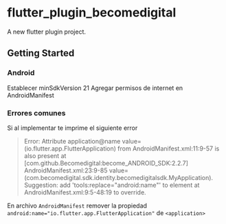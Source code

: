 # flutter_plugin_becomedigital

A new flutter plugin project.

## Getting Started
### Android 
Establecer minSdkVersion 21
Agregar permisos de internet en AndroidManifest
<uses-permission android:name="android.permission.INTERNET"/>


### Errores comunes
Si al implementar te imprime el siguiente error
> Error:
	Attribute application@name value=(io.flutter.app.FlutterApplication) from AndroidManifest.xml:11:9-57
	is also present at [com.github.Becomedigital:become_ANDROID_SDK:2.2.7] AndroidManifest.xml:23:9-85 value=(com.becomedigital.sdk.identity.becomedigitalsdk.MyApplication).
	Suggestion: add 'tools:replace="android:name"' to <application> element at AndroidManifest.xml:9:5-48:19 to override.

En archivo `AndroidManifest` remover la propiedad `android:name="io.flutter.app.FlutterApplication"` de `<application>`

